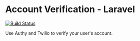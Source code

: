 # Account Verification - Laravel
[![Build Status](https://travis-ci.org/TwilioDevEd/account-verification-laravel.svg?branch=master)](https://travis-ci.org/TwilioDevEd/account-verification-laravel)

Use Authy and Twilio to verify your user's account.
